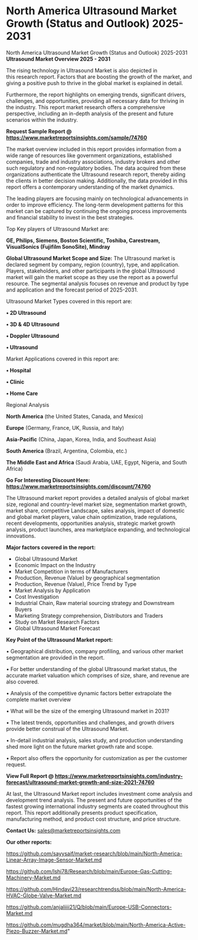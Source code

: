 # North America Ultrasound Market Growth (Status and Outlook) 2025-2031
North America Ultrasound Market Growth (Status and Outlook) 2025-2031
<Strong> Ultrasound Market Overview 2025 - 2031</strong>

The rising technology in Ultrasound Market is also depicted in this research report. Factors that are boosting the growth of the market, and giving a positive push to thrive in the global market is explained in detail.

Furthermore, the report highlights on emerging trends, significant drivers, challenges, and opportunities, providing all necessary data for thriving in the industry. This report market research offers a comprehensive perspective, including an in-depth analysis of the present and future scenarios within the industry.

<strong>Request Sample Report @ <a href=https://www.marketreportsinsights.com/sample/74760>https://www.marketreportsinsights.com/sample/74760</a></strong>

The market overview included in this report provides information from a wide range of resources like government organizations, established companies, trade and industry associations, industry brokers and other such regulatory and non-regulatory bodies. The data acquired from these organizations authenticate the Ultrasound research report, thereby aiding the clients in better decision making. Additionally, the data provided in this report offers a contemporary understanding of the market dynamics.

The leading players are focusing mainly on technological advancements in order to improve efficiency. The long-term development patterns for this market can be captured by continuing the ongoing process improvements and financial stability to invest in the best strategies.

Top Key players of Ultrasound Market are:

<strong>GE, Philips, Siemens, Boston Scientific, Toshiba, Carestream, VisualSonics (Fujifilm SonoSite), Mindray</strong>

<strong><b>Global Ultrasound Market Scope and Size:</b></strong>
The Ultrasound market is declared segment by company, region (country), type, and application. Players, stakeholders, and other participants in the global Ultrasound market will gain the market scope as they use the report as a powerful resource. The segmental analysis focuses on revenue and product by type and application and the forecast period of 2025-2031.

Ultrasound Market Types covered in this report are:

<strong>• 2D Ultrasound

• 3D & 4D Ultrasound

• Doppler Ultrasound

• Ultrasound</strong>

Market Applications covered in this report are:

<strong>• Hospital

• Clinic

• Home Care</strong> 

Regional Analysis

<strong>North America</strong> (the United States, Canada, and Mexico)

<strong>Europe</strong> (Germany, France, UK, Russia, and Italy)

<strong>Asia-Pacific</strong> (China, Japan, Korea, India, and Southeast Asia)

<strong>South America</strong> (Brazil, Argentina, Colombia, etc.)

<strong>The Middle East and Africa</strong> (Saudi Arabia, UAE, Egypt, Nigeria, and South Africa)

<strong>Go For Interesting Discount Here: <a href=https://www.marketreportsinsights.com/discount/74760>https://www.marketreportsinsights.com/discount/74760</a></strong>

The Ultrasound market report provides a detailed analysis of global market size, regional and country-level market size, segmentation market growth, market share, competitive Landscape, sales analysis, impact of domestic and global market players, value chain optimization, trade regulations, recent developments, opportunities analysis, strategic market growth analysis, product launches, area marketplace expanding, and technological innovations.

<strong><b>Major factors covered in the report:</b></strong>
<ul>
  <li>Global Ultrasound Market </li>
  <li>Economic Impact on the Industry</li>
  <li>Market Competition in terms of Manufacturers</li>
  <li>Production, Revenue (Value) by geographical segmentation</li>
  <li>Production, Revenue (Value), Price Trend by Type</li>
  <li>Market Analysis by Application</li>
  <li>Cost Investigation</li>
  <li>Industrial Chain, Raw material sourcing strategy and Downstream Buyers</li>
  <li>Marketing Strategy comprehension, Distributors and Traders</li>
  <li>Study on Market Research Factors</li>
  <li>Global Ultrasound Market Forecast</li>
</ul>

<strong><b>Key Point of the Ultrasound Market report:</b></strong>

• Geographical distribution, company profiling, and various other market segmentation are provided in the report.

• For better understanding of the global Ultrasound market status, the accurate market valuation which comprises of size, share, and revenue are also covered.

• Analysis of the competitive dynamic factors better extrapolate the complete market overview

• What will be the size of the emerging Ultrasound market in 2031?

• The latest trends, opportunities and challenges, and growth drivers provide better construal of the Ultrasound Market.

• In-detail industrial analysis, sales study, and production understanding shed more light on the future market growth rate and scope.

• Report also offers the opportunity for customization as per the customer request.

<strong><b>View Full Report @ <a href=https://www.marketreportsinsights.com/industry-forecast/ultrasound-market-growth-and-size-2021-74760>https://www.marketreportsinsights.com/industry-forecast/ultrasound-market-growth-and-size-2021-74760</a></b></strong>


At last, the Ultrasound Market report includes investment come analysis and development trend analysis. The present and future opportunities of the fastest growing international industry segments are coated throughout this report. This report additionally presents product specification, manufacturing method, and product cost structure, and price structure.

<strong>Contact Us:</strong>
sales@marketreportsinsights.com

<strong>Our other reports:</strong>

<a href=https://github.com/sayysaif/market-research/blob/main/North-America-Linear-Array-Image-Sensor-Market.md>https://github.com/sayysaif/market-research/blob/main/North-America-Linear-Array-Image-Sensor-Market.md</a>

<a href=https://github.com/Ishi78/Research/blob/main/Europe-Gas-Cutting-Machinery-Market.md>https://github.com/Ishi78/Research/blob/main/Europe-Gas-Cutting-Machinery-Market.md</a>

<a href=https://github.com/Hindavi23/researchtrendss/blob/main/North-America-HVAC-Globe-Valve-Market.md>https://github.com/Hindavi23/researchtrendss/blob/main/North-America-HVAC-Globe-Valve-Market.md</a>

<a href=https://github.com/anjaliiii21/Q/blob/main/Europe-USB-Connectors-Market.md>https://github.com/anjaliiii21/Q/blob/main/Europe-USB-Connectors-Market.md</a>

<a href=https://github.com/mugdha364/market/blob/main/North-America-Active-Piezo-Buzzer-Market.md>https://github.com/mugdha364/market/blob/main/North-America-Active-Piezo-Buzzer-Market.md</a>"
